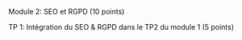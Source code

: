 
Module 2: SEO et RGPD (10 points)

TP 1: Intégration du SEO & RGPD dans le TP2 du module 1 (5 points)
